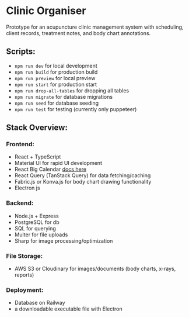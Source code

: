 # Clinic Organiser

Prototype for an acupuncture clinic management system with scheduling, client records, treatment notes, and body chart annotations. 

## Scripts: 

- `npm run dev` for local development
- `npm run build` for production build
- `npm run preview` for local preview
- `npm run start` for production start
- `npm run drop-all-tables` for dropping all tables
- `npm run migrate` for database migrations
- `npm run seed` for database seeding
- `npm run test` for testing (currently only puppeteer)

## Stack Overview: 

### Frontend:
- React + TypeScript 
- Material UI for rapid UI development
- React Big Calendar [docs here](https://jquense.github.io/react-big-calendar/examples/?path=/docs/guides-timezones--page)
- React Query (TanStack Query) for data fetching/caching
- Fabric.js or Konva.js for body chart drawing functionality
- Electron js

### Backend:
- Node.js + Express 
- PostgreSQL for db
- SQL for querying 
- Multer for file uploads
- Sharp for image processing/optimization

### File Storage:
- AWS S3 or Cloudinary for images/documents (body charts, x-rays, reports)

### Deployment: 
- Database on Railway
- a downloadable executable file with Electron 
